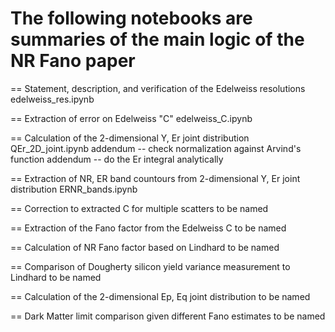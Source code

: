 # The following notebooks are summaries of the main logic of the NR Fano paper

== Statement, description, and verification of the Edelweiss resolutions
edelweiss_res.ipynb

== Extraction of error on Edelweiss "C"
edelweiss_C.ipynb

== Calculation of the 2-dimensional Y, Er joint distribution
QEr_2D_joint.ipynb
addendum -- check normalization against Arvind's function
addendum -- do the Er integral analytically

== Extraction of NR, ER band countours from 2-dimensional Y, Er joint distribution
ERNR_bands.ipynb

== Correction to extracted C for multiple scatters
to be named

== Extraction of the Fano factor from the Edelweiss C
to be named

== Calculation of NR Fano factor based on Lindhard
to be named

== Comparison of Dougherty silicon yield variance measurement to Lindhard
to be named

== Calculation of the 2-dimensional Ep, Eq joint distribution
to be named


== Dark Matter limit comparison given different Fano estimates
to be named
